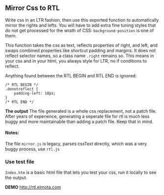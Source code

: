 

## Mirror Css to RTL

Write css in an LTR fashion, then use this exported function to automatically mirror the rights and lefts. You will have to add extra fine tuning styles that do not get processed for the wrath of CSS: `background-position` is one of them.

This function takes the css as text, reflects properties of right, and left, and swaps combined properties like shortcut padding and margins. It does not reflect selector names, so a class name `.right` remains so. This means in your css and in your html, you always style for LTR, no if conditions to reflect.

Anything found between the RTL BEGIN and RTL END is ignored:

```
/* RTL BEGIN */
.donotreflect {
    padding-left: 10px;
}
/* RTL END */
```

**The output** The file generated is a whole css replacement, not a patch file. After years of experience, generating a seperate file for rtl is much less buggy and more maintainable than adding a patch file. Keep that in mind. 

#### Notes:
The file `mirror.js` is legacy, parses cssText directly, which was a very buggy process, use `rtl.js`

### Use test file

`Index.htm` is a basic html file that lets you test your css, run it locally to see the output.

**DEMO** http://rtl.elmota.com 